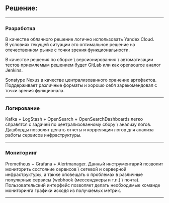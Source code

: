 ## Решение:

---

### Разработка

В качестве облачного решение логично использовать Yandex Cloud.  
В условиях текущей ситуации это оптимальное решение на отечественном 
рынке с точки зрения функциональности. 

В качестве решения по сборке \ версионированию \ автоматизации тестов приемлемым решением будет GitLab  или как opensource аналог Jenkins. 

Sonatype Nexus в качестве централизованного хранение артефактов. Поддерживает различные форматы и хорошо себя зарекомендовал с точки зрения функционала.

---

### Логирование

Kafka + LogStash + OpenSearch + OpenSearchDashboards легко справятся с задачей по централизованному сбору \ анализу логов. Дашборды позволят делать отчеты и корреляции логов для анализа работы сервисов инфраструктуры. 

---

### Мониторинг 

Prometheus + Grafana + Alertmanager. Данный инструментарий позволит мониторить состояние сервисов \ сетевой и серверной инфраструктуры, а также оповещать о проблемах в различные популярные сервисы (webhook (мессенджеры и т.п.) \ почта). Пользовательский интерфейс позволяет делать необходимые команде мониторинга графики исходя из получаемых метрик.

---
